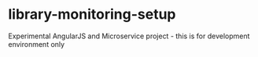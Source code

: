 # library-monitoring-setup
Experimental AngularJS and Microservice project - this is for development environment only
